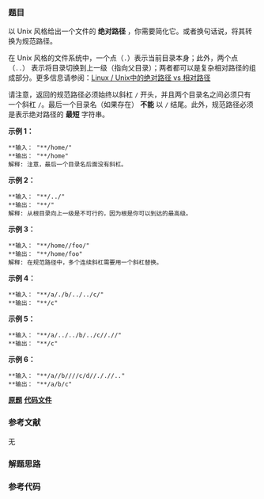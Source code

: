 ### 题目
以 Unix 风格给出一个文件的 **绝对路径** ，你需要简化它。或者换句话说，将其转换为规范路径。

在 Unix 风格的文件系统中，一个点（`.`）表示当前目录本身；此外，两个点 （`..`）
表示将目录切换到上一级（指向父目录）；两者都可以是复杂相对路径的组成部分。更多信息请参阅：[Linux / Unix中的绝对路径 vs
相对路径](https://blog.csdn.net/u011327334/article/details/50355600)

请注意，返回的规范路径必须始终以斜杠 `/` 开头，并且两个目录名之间必须只有一个斜杠 `/`。最后一个目录名（如果存在） **不能** 以 `/`
结尾。此外，规范路径必须是表示绝对路径的 **最短** 字符串。



**示例 1：**

    
    
    **输入： "**/home/"
    **输出： "**/home"
    解释: 注意，最后一个目录名后面没有斜杠。
    

**示例 2：**

    
    
    **输入： "**/../"
    **输出： "**/"
    解释: 从根目录向上一级是不可行的，因为根是你可以到达的最高级。
    

**示例 3：**

    
    
    **输入： "**/home//foo/"
    **输出： "**/home/foo"
    解释: 在规范路径中，多个连续斜杠需要用一个斜杠替换。
    

**示例 4：**

    
    
    **输入： "**/a/./b/../../c/"
    **输出： "**/c"
    

**示例 5：**

    
    
    **输入： "**/a/../../b/../c//.//"
    **输出： "**/c"
    

**示例 6：**

    
    
    **输入： "**/a//b////c/d//././/.."
    **输出： "**/a/b/c"

 **[原题](https://leetcode-cn.com/problems/simplify-path/)**    **[代码文件]()**


### 参考文献
无

### 解题思路




### 参考代码

```go


```




